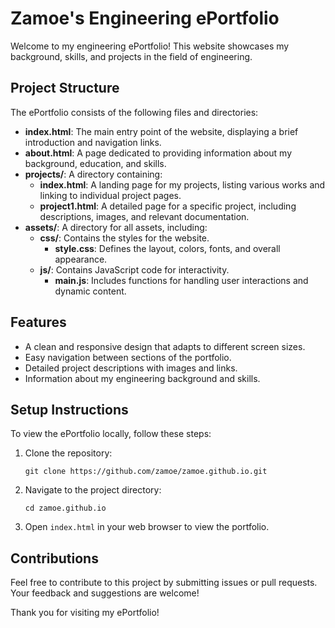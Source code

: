 # Zamoe's Engineering ePortfolio

Welcome to my engineering ePortfolio! This website showcases my background, skills, and projects in the field of engineering.

## Project Structure

The ePortfolio consists of the following files and directories:

- **index.html**: The main entry point of the website, displaying a brief introduction and navigation links.
- **about.html**: A page dedicated to providing information about my background, education, and skills.
- **projects/**: A directory containing:
  - **index.html**: A landing page for my projects, listing various works and linking to individual project pages.
  - **project1.html**: A detailed page for a specific project, including descriptions, images, and relevant documentation.
- **assets/**: A directory for all assets, including:
  - **css/**: Contains the styles for the website.
    - **style.css**: Defines the layout, colors, fonts, and overall appearance.
  - **js/**: Contains JavaScript code for interactivity.
    - **main.js**: Includes functions for handling user interactions and dynamic content.

## Features

- A clean and responsive design that adapts to different screen sizes.
- Easy navigation between sections of the portfolio.
- Detailed project descriptions with images and links.
- Information about my engineering background and skills.

## Setup Instructions

To view the ePortfolio locally, follow these steps:

1. Clone the repository:
   ```
   git clone https://github.com/zamoe/zamoe.github.io.git
   ```
2. Navigate to the project directory:
   ```
   cd zamoe.github.io
   ```
3. Open `index.html` in your web browser to view the portfolio.

## Contributions

Feel free to contribute to this project by submitting issues or pull requests. Your feedback and suggestions are welcome!

Thank you for visiting my ePortfolio!